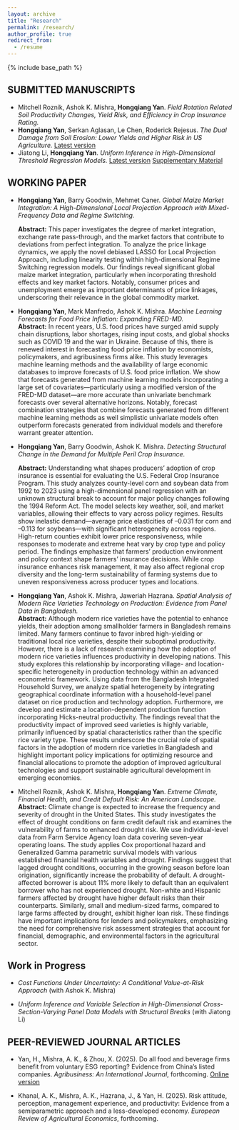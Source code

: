 ```yaml
---
layout: archive
title: "Research"
permalink: /research/
author_profile: true
redirect_from:
  - /resume
---
```


{% include base_path %}

## SUBMITTED MANUSCRIPTS

* Mitchell Roznik, Ashok K. Mishra, **Hongqiang Yan**. *Field Rotation Related Soil Productivity Changes, Yield Risk, and Efficiency in Crop Insurance Rating.* 
*  **Hongqiang Yan**, Serkan Aglasan, Le Chen, Roderick Rejesus. *The Dual Damage from Soil Erosion: Lower Yields and Higher Risk in US Agriculture.* 
 [Latest version](https://hongqiangyan.github.io/files/Soil.pdf)
* Jiatong Li, **Hongqiang Yan**. *Uniform Inference in High-Dimensional Threshold Regression Models.*
  [Latest version](https://arxiv.org/abs/2404.08105)
  [Supplementary Material](https://github.com/hongqiangyan/DTLasso)
## WORKING PAPER 
* **Hongqiang Yan**, Barry Goodwin, Mehmet Caner. *Global Maize Market Integration: A High-Dimensional Local Projection Approach with Mixed-Frequency Data and Regime Switching.*  
  
  **Abstract:** This paper investigates the degree of market integration, exchange rate pass-through, and the market factors that contribute to deviations from perfect integration. To analyze the price linkage dynamics, we apply the novel debiased LASSO for Local Projection Approach, including linearity testing within high-dimensional Regime Switching regression models.  Our findings reveal significant global maize market integration, particularly when incorporating threshold effects and key market factors. Notably, consumer prices and unemployment emerge as important determinants of price linkages, underscoring their relevance in the global commodity market.  
* **Hongqiang Yan**, Mark Manfredo, Ashok K. Mishra. *Machine Learning Forecasts for Food Price Inflation: Expanding FRED-MD.*  
   **Abstract:** In recent years, U.S. food prices have surged amid supply chain disruptions, labor shortages, rising input costs, and global shocks such as COVID 19 and the war in Ukraine. Because of this, there is renewed interest in forecasting food price inflation by economists, policymakers, and agribusiness firms alike.  This study leverages machine learning methods and the availability of large economic databases to improve forecasts of U.S. food price inflation. We show that forecasts generated from machine learning models incorporating a large set of covariates—particularly using a modified version of the FRED-MD dataset—are more accurate than univariate benchmark forecasts over several alternative horizons. Notably, forecast combination strategies that combine forecasts generated from different machine learning methods as well simplistic univariate models often outperform forecasts generated from individual models and therefore warrant greater attention.

* **Hongqiang Yan**, Barry Goodwin, Ashok K. Mishra. *Detecting Structural Change in the Demand for Multiple Peril Crop Insurance.*  
    
  **Abstract:** Understanding what shapes producers’ adoption of crop insurance is essential for evaluating the U.S. Federal Crop Insurance Program. This study analyzes county-level corn and soybean data from 1992 to 2023 using a high-dimensional panel regression with an unknown structural break to account for major policy changes following the 1994 Reform Act. The model selects key weather, soil, and market variables, allowing their effects to vary across policy regimes. Results show inelastic demand—average price elasticities of –0.031 for corn and –0.113 for soybeans—with significant heterogeneity across regions. High-return counties exhibit lower price responsiveness, while responses to moderate and extreme heat vary by crop type and policy period. The findings emphasize that farmers’ production environment and policy context shape farmers’ insurance decisions. While crop insurance enhances risk management, it may also affect regional crop diversity and the long-term sustainability of farming systems due to uneven responsiveness across producer types and locations.
  
* **Hongqiang Yan**, Ashok K. Mishra, Jaweriah Hazrana. *Spatial Analysis of Modern Rice Varieties Technology on Production: Evidence from Panel Data in Bangladesh.*  
  **Abstract:** Although modern rice varieties have the potential to enhance yields, their adoption among smallholder farmers in Bangladesh remains limited. Many farmers continue to favor inbred high-yielding or traditional local rice varieties, despite their suboptimal productivity. However, there is a lack of research examining how the adoption of modern rice varieties influences productivity in developing nations. This study explores this relationship by incorporating village- and location-specific heterogeneity in production technology within an advanced econometric framework. Using data from the Bangladesh Integrated Household Survey, we analyze spatial heterogeneity by integrating geographical coordinate information with a household-level panel dataset on rice production and technology adoption. Furthermore, we develop and estimate a location-dependent production function incorporating Hicks-neutral productivity. The findings reveal that the productivity impact of improved seed varieties is highly variable, primarily influenced by spatial characteristics rather than the specific rice variety type. These results underscore the crucial role of spatial factors in the adoption of modern rice varieties in Bangladesh and highlight important policy implications for optimizing resource and financial allocations to promote the adoption of improved agricultural technologies and support sustainable agricultural development in emerging economies.
  

  
* Mitchell Roznik, Ashok K. Mishra, **Hongqiang Yan**. *Extreme Climate, Financial Health, and Credit Default Risk: An American Landscape.*  
  **Abstract:** Climate change is expected to increase the frequency and severity of drought in the United States. This study investigates the effect of drought conditions on farm credit default risk and examines the vulnerability of farms to enhanced drought risk. We use individual-level data from Farm Service Agency loan data covering seven-year operating loans. The study applies Cox proportional hazard and Generalized Gamma parametric survival models with various established financial health variables and drought. Findings suggest that lagged drought conditions, occurring in the growing season before loan origination, significantly increase the probability of default. A drought-affected borrower is about 11% more likely to default than an equivalent borrower who has not experienced drought. Non-white and Hispanic farmers affected by drought have higher default risks than their counterparts. Similarly, small and medium-sized farms, compared to large farms affected by drought, exhibit higher loan risk. These findings have important implications for lenders and policymakers, emphasizing the need for comprehensive risk assessment strategies that account for financial, demographic, and environmental factors in the agricultural sector.

## Work in Progress  

* *Cost Functions Under Uncertainty: A Conditional Value-at-Risk Approach* (with Ashok K. Mishra)  

* *Uniform Inference and Variable Selection in High-Dimensional Cross-Section-Varying Panel Data Models with Structural Breaks* (with Jiatong Li)

## PEER-REVIEWED JOURNAL ARTICLES

* Yan, H., Mishra, A. K., & Zhou, X. (2025). Do all food and beverage firms benefit from voluntary ESG reporting? Evidence from China’s listed companies. *Agribusiness: An International Journal*, forthcoming. [Online version](https://doi.org/10.1002/agr.70004)  

* Khanal, A. K., Mishra, A. K., Hazrana, J., & Yan, H. (2025). Risk attitude, perception, management experience, and productivity: Evidence from a semiparametric approach and a less-developed economy. *European Review of Agricultural Economics*, forthcoming.  

